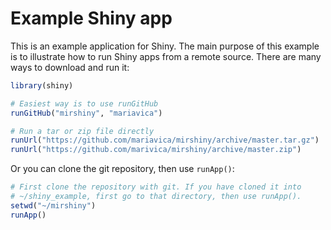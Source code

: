 # Example Shiny app

This is an example application for Shiny.
The main purpose of this example is to illustrate how to run Shiny apps from a remote source.
There are many ways to download and run it:

```R
library(shiny)

# Easiest way is to use runGitHub
runGitHub("mirshiny", "mariavica")

# Run a tar or zip file directly
runUrl("https://github.com/mariavica/mirshiny/archive/master.tar.gz")
runUrl("https://github.com/marivica/mirshiny/archive/master.zip")
```

Or you can clone the git repository, then use `runApp()`:

```R
# First clone the repository with git. If you have cloned it into
# ~/shiny_example, first go to that directory, then use runApp().
setwd("~/mirshiny")
runApp()
```
